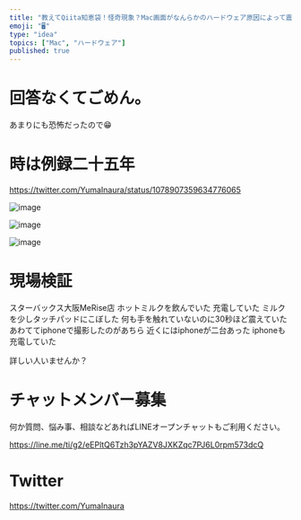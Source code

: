 ```yaml
---
title: "教えてQiita知恵袋！怪奇現象？Mac画面がなんらかのハードウェア原因によって震えだした件、たぶん。動画あり。 @yumainaura"
emoji: "🖥"
type: "idea"
topics: ["Mac", "ハードウェア"]
published: true
---
```


# 回答なくてごめん。

あまりにも恐怖だったので😁

# 時は例録二十五年

https://twitter.com/YumaInaura/status/1078907359634776065

![image](https://user-images.githubusercontent.com/13635059/50536722-ae616b80-0b9a-11e9-920d-597c2b2f7737.png)

![image](https://user-images.githubusercontent.com/13635059/50536723-b4efe300-0b9a-11e9-95ce-d8fedf466cf3.png)

![image](https://user-images.githubusercontent.com/13635059/50536728-bf11e180-0b9a-11e9-83b0-4d594430c28a.png)

# 現場検証

スターバックス大阪MeRise店
ホットミルクを飲んでいた
充電していた
ミルクを少しタッチパッドにこぼした
何も手を触れていないのに30秒ほど震えていた
あわててiphoneで撮影したのがあちら
近くにはiphoneが二台あった
iphoneも充電していた



詳しい人いませんか？








<!-- Update From Qiita API -->

# チャットメンバー募集


何か質問、悩み事、相談などあればLINEオープンチャットもご利用ください。

https://line.me/ti/g2/eEPltQ6Tzh3pYAZV8JXKZqc7PJ6L0rpm573dcQ





# Twitter


https://twitter.com/YumaInaura


<!-- Update From Qiita API -->


